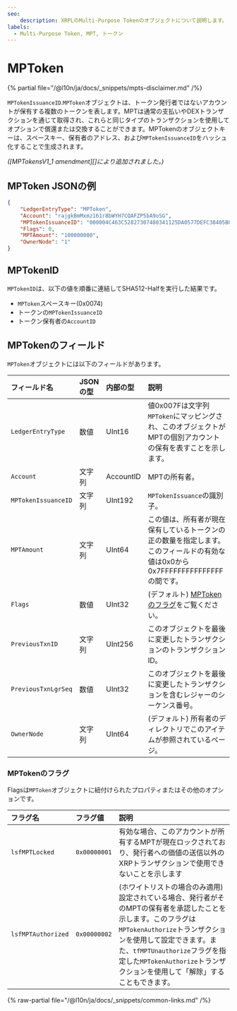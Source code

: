 ```yaml
---
seo:
    description: XRPLのMulti-Purpose Tokenのオブジェクトについて説明します。
labels:
  - Multi-Purpose Token, MPT, トークン
---
```

# MPToken

{% partial file="/@l10n/ja/docs/_snippets/mpts-disclaimer.md" /%}

`MPTokenIssuanceID`.`MPToken`オブジェクトは、トークン発行者ではないアカウントが保有する複数のトークンを表します。MPTは通常の支払いやDEXトランザクションを通じて取得され、これらと同じタイプのトランザクションを使用してオプションで償還または交換することができます。MPTokenのオブジェクトキーは、スペースキー、保有者のアドレス、および`MPTokenIssuanceID`をハッシュ化することで生成されます。

_([MPTokensV1_1 amendment][]により追加されました。)_

## MPToken JSONの例

```json
{
    "LedgerEntryType": "MPToken",
    "Account": "rajgkBmMxmz161r8bWYH7CQAFZP5bA9oSG",
    "MPTokenIssuanceID": "000004C463C52827307480341125DA0577DEFC38405B0E3E",
    "Flags": 0,
    "MPTAmount": "100000000",
    "OwnerNode": "1"
}
```

## MPTokenID

`MPTokenID`は、以下の値を順番に連結してSHA512-Halfを実行した結果です。

- `MPToken`スペースキー(0x0074)
- トークンの`MPTokenIssuanceID`
- トークン保有者の`AccountID`

## MPTokenのフィールド

`MPToken`オブジェクトには以下のフィールドがあります。

| フィールド名         | JSONの型 | 内部の型  | 説明 |
|:--------------------|:----------|:----------|:------------|
| `LedgerEntryType`   | 数値      | UInt16    | 値0x007Fは文字列`MPToken`にマッピングされ、このオブジェクトがMPTの個別アカウントの保有を表すことを示します。 |
| `Account`           | 文字列    | AccountID | MPTの所有者。 |
| `MPTokenIssuanceID` | 文字列    | UInt192   | `MPTokenIssuance`の識別子。 |
| `MPTAmount`         | 文字列    | UInt64    | この値は、所有者が現在保有しているトークンの正の数量を指定します。このフィールドの有効な値は0x0から0x7FFFFFFFFFFFFFFFの間です。 |
| `Flags`             | 数値      | UInt32    | (デフォルト) [MPTokenのフラグ](#mptokenのフラグ)をご覧ください。 |
| `PreviousTxnID`     | 文字列    | UInt256   | このオブジェクトを最後に変更したトランザクションのトランザクションID。 |
| `PreviousTxnLgrSeq` | 数値      | UInt32    | このオブジェクトを最後に変更したトランザクションを含むレジャーのシーケンス番号。 |
| `OwnerNode`         | 文字列    | UInt64    | (デフォルト) 所有者のディレクトリでこのアイテムが参照されているページ。 |


### MPTokenのフラグ

Flagsは`MPToken`オブジェクトに紐付けられたプロパティまたはその他のオプションです。

| フラグ名           | フラグ値     | 説明                                 |
|:-------------------|:-------------|:--------------------------------------------|
| `lsfMPTLocked`     | `0x00000001` | 有効な場合、このアカウントが所有するMPTが現在ロックされており、発行者への価値の送信以外のXRPトランザクションで使用できないことを示します |
| `lsfMPTAuthorized` | `0x00000002` | (ホワイトリストの場合のみ適用) 設定されている場合、発行者がそのMPTの保有者を承認したことを示します。このフラグは`MPTokenAuthorize`トランザクションを使用して設定できます。また、`tfMPTUnauthorize`フラグを指定した`MPTokenAuthorize`トランザクションを使用して「解除」することもできます。|

{% raw-partial file="/@l10n/ja/docs/_snippets/common-links.md" /%}
